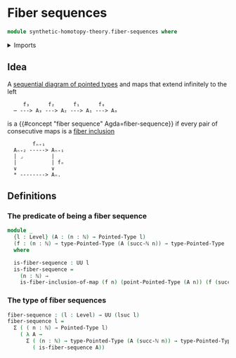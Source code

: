 # Fiber sequences

```agda
module synthetic-homotopy-theory.fiber-sequences where
```

<details><summary>Imports</summary>

```agda
open import elementary-number-theory.natural-numbers

open import foundation.action-on-identifications-functions
open import foundation.cones-over-cospan-diagrams
open import foundation.constant-maps
open import foundation.dependent-pair-types
open import foundation.equivalences
open import foundation.families-of-equivalences
open import foundation.fibers-of-maps
open import foundation.function-types
open import foundation.functoriality-fibers-of-maps
open import foundation.homotopies
open import foundation.identity-types
open import foundation.inverse-sequential-diagrams
open import foundation.pullbacks
open import foundation.standard-pullbacks
open import foundation.unit-type
open import foundation.universal-property-pullbacks
open import foundation.universe-levels

open import structured-types.pointed-types

open import synthetic-homotopy-theory.fiber-inclusions-of-maps
open import synthetic-homotopy-theory.loop-spaces
```

</details>

## Idea

A
[sequential diagram of pointed types](foundation.inverse-sequential-diagrams.md)
and maps that extend infinitely to the left

```text
     f₃      f₂      f₁      f₀
  ⋯ ---> A₃ ---> A₂ ---> A₁ ---> A₀
```

is a {{#concept "fiber sequence" Agda=fiber-sequence}} if every pair of
consecutive maps is a
[fiber inclusion](synthetic-homotopy-theory.fiber-inclusions-of-maps.md)

```text
        fₙ₊₁
  Aₙ₊₂ -----> Aₙ₊₁
  | ⌟         |
  |           | fₙ
  ∨           ∨
  * --------> Aₙ.
```

## Definitions

### The predicate of being a fiber sequence

```agda
module _
  {l : Level} (A : (n : ℕ) → Pointed-Type l)
  (f : (n : ℕ) → type-Pointed-Type (A (succ-ℕ n)) → type-Pointed-Type (A n))
  where

  is-fiber-sequence : UU l
  is-fiber-sequence =
    (n : ℕ) →
    is-fiber-inclusion-of-map (f n) (point-Pointed-Type (A n)) (f (succ-ℕ n))
```

### The type of fiber sequences

```agda
fiber-sequence : (l : Level) → UU (lsuc l)
fiber-sequence l =
  Σ ( ( n : ℕ) → Pointed-Type l)
    ( λ A →
      Σ ( (n : ℕ) → type-Pointed-Type (A (succ-ℕ n)) → type-Pointed-Type (A n))
        ( is-fiber-sequence A))
```
